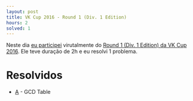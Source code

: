 ```yaml
---
layout: post
title: VK Cup 2016 - Round 1 (Div. 1 Edition)
hours: 2
solved: 1
---
```


Neste dia [eu participei](http://codeforces.com/submissions/victorsenam/contest/657) virutalmente do [Round 1 (Div. 1 Edition) da VK Cup 2016](http://codeforces.com/contest/657). Ele teve duração de 2h e eu resolvi 1 problema.
# Resolvidos
- [A](http://codeforces.com/contest/657/problem/A) - GCD Table

